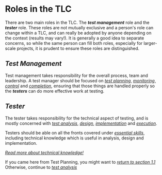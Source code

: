 # **Roles in the TLC**

There are two main roles in the TLC. The ***test management*** role and the ***tester*** role. These roles are not mutually exclusive and a person's role can change within a TLC, and can really be adopted by anyone depending on the context (results may vary!). It is generally a good idea to separate concerns, so while the same person can fill both roles, especially for larger-scale projects, it is prudent to ensure these roles are distinguished.

## *Test Management*

Test management takes responsibility for the overall process, team and leadership. A test manager should be focused on *[test planning](/1/1.Test_Planning.md)*, [*monitoring*, *control*](/1/4.Test_Monitoring.md) and *[completion](/3/)*, ensuring that those things are handled properly so the ***testers*** can do more effective work at testing.

## *Tester*

The tester takes responsibility for the technical aspect of testing, and is mostly concerned with *[test analysis](/1/3.Test_Analysis.md)*, *[design](/2/)*, *[implementation](/2/)* and *[execution](/2/)*.

Testers should be able on all the fronts covered under *[essential skills](/0/3.Essential_Skills.md)*, including technical knowledge which is useful in analysis, design and implementation.

*[Read more about technical knowledge!](/1/2/1.Test_Types.md)*

If you came here from Test Planning, you might want to *[return to section 1.1](/1/1.Test_Planning.md)*
Otherwise, continue to *[test analysis](/1/3.Test_Analysis.md)*